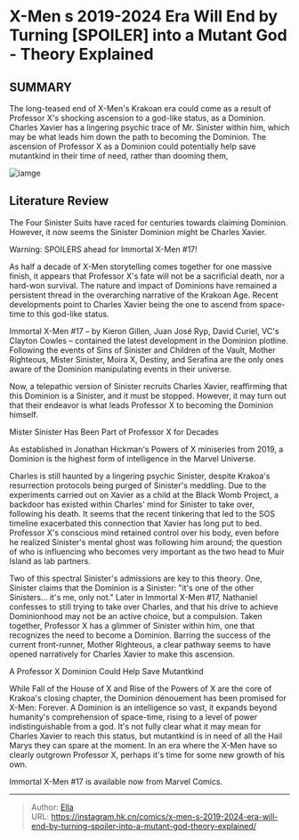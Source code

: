 # X-Men s 2019-2024 Era Will End by Turning [SPOILER] into a Mutant God - Theory Explained


## SUMMARY 



  The long-teased end of X-Men&#39;s Krakoan era could come as a result of Professor X&#39;s shocking ascension to a god-like status, as a Dominion.   Charles Xavier has a lingering psychic trace of Mr. Sinister within him, which may be what leads him down the path to becoming the Dominion.   The ascension of Professor X as a Dominion could potentially help save mutantkind in their time of need, rather than dooming them,  

![iamge](https://static1.srcdn.com/wordpress/wp-content/uploads/2023/01/charles-xavier-immortal-x-men-10.jpg)

## Literature Review

The Four Sinister Suits have raced for centuries towards claiming Dominion. However, it now seems the Sinister Dominion might be Charles Xavier.




Warning: SPOILERS ahead for Immortal X-Men #17!




As half a decade of X-Men storytelling comes together for one massive finish, it appears that Professor X&#39;s fate will not be a sacrificial death, nor a hard-won survival. The nature and impact of Dominions have remained a persistent thread in the overarching narrative of the Krakoan Age. Recent developments point to Charles Xavier being the one to ascend from space-time to this god-like status.

Immortal X-Men #17 – by Kieron Gillen, Juan José Ryp, David Curiel, VC&#39;s Clayton Cowles – contained the latest development in the Dominion plotline. Following the events of Sins of Sinister and Children of the Vault, Mother Righteous, Mister Sinister, Moira X, Destiny, and Serafina are the only ones aware of the Dominion manipulating events in their universe.

         




Now, a telepathic version of Sinister recruits Charles Xavier, reaffirming that this Dominion is a Sinister, and it must be stopped. However, it may turn out that their endeavor is what leads Professor X to becoming the Dominion himself.


 Mister Sinister Has Been Part of Professor X for Decades 


          





As established in Jonathan Hickman&#39;s Powers of X miniseries from 2019, a Dominion is the highest form of intelligence in the Marvel Universe.




Charles is still haunted by a lingering psychic Sinister, despite Krakoa&#39;s resurrection protocols being purged of Sinister&#39;s meddling. Due to the experiments carried out on Xavier as a child at the Black Womb Project, a backdoor has existed within Charles&#39; mind for Sinister to take over, following his death. It seems that the recent tinkering that led to the SOS timeline exacerbated this connection that Xavier has long put to bed. Professor X&#39;s conscious mind retained control over his body, even before he realized Sinister&#39;s mental ghost was following him around; the question of who is influencing who becomes very important as the two head to Muir Island as lab partners.




Two of this spectral Sinister&#39;s admissions are key to this theory. One, Sinister claims that the Dominion is a Sinister: &#34;it&#39;s one of the other Sinisters... it&#39;s me, only not.&#34; Later in Immortal X-Men #17, Nathaniel confesses to still trying to take over Charles, and that his drive to achieve Dominionhood may not be an active choice, but a compulsion. Taken together, Professor X has a glimmer of Sinister within him, one that recognizes the need to become a Dominion. Barring the success of the current front-runner, Mother Righteous, a clear pathway seems to have opened narratively for Charles Xavier to make this ascension.



 A Professor X Dominion Could Help Save Mutantkind 


          

While Fall of the House of X and Rise of the Powers of X are the core of Krakoa&#39;s closing chapter, the Dominion dénouement has been promised for X-Men: Forever. A Dominion is an intelligence so vast, it expands beyond humanity&#39;s comprehension of space-time, rising to a level of power indistinguishable from a god. It&#39;s not fully clear what it may mean for Charles Xavier to reach this status, but mutantkind is in need of all the Hail Marys they can spare at the moment. In an era where the X-Men have so clearly outgrown Professor X, perhaps it&#39;s time for some new growth of his own.




Immortal X-Men #17 is available now from Marvel Comics.



---

> Author: [Ella](https://instagram.hk.cn/)  
> URL: https://instagram.hk.cn/comics/x-men-s-2019-2024-era-will-end-by-turning-spoiler-into-a-mutant-god-theory-explained/  

